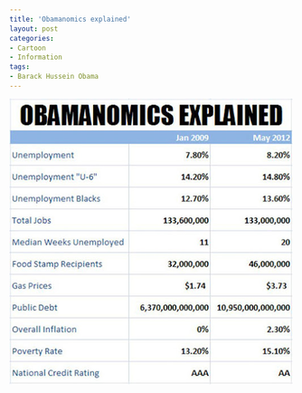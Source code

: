 ```yaml
---
title: 'Obamanomics explained'
layout: post
categories:
- Cartoon
- Information
tags:
- Barack Hussein Obama
---
```


![Obamanomics explained](/assets/img/2012/11/obamanomics-explained.jpg)
